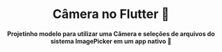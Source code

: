 <h1 align="center"> Câmera no Flutter 🤳</h1>
<h4 align="center">Projetinho modelo para utilizar uma Câmera e seleções de arquivos do sistema ImagePicker em um app nativo 📸</h4>
